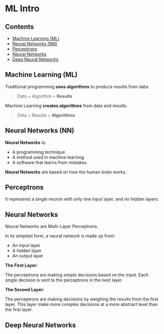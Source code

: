 # ML Intro

## Contents

- [Machine Learning (ML)](#machine-learning-ml)
- [Neural Networks (NN)](#neural-networks-nn)
- [Perceptrons](#perceptrons)
- [Neural Networks](#neural-networks)
- [Deep Neural Networks](#deep-neural-networks)

## Machine Learning (ML)

Traditional programming **uses algorithms** to produce results from data:
> Data + Algorithm = **Results**

Machine Learning **creates algorithms** from data and results:
> Data + Results = **Algorithms**

## Neural Networks (NN)

**Neural Networks** is:

- A programming technique
- A method used in machine learning
- A software that learns from mistakes

**Neural Networks** are based on how the human brain works.

## Perceptrons

It represents a single neuron with only one input layer, and no hidden layers.

## Neural Networks

Neural Networks are Multi-Layer Perceptrons.

In its simplest form, a neural network is made up from:

- An input layer
- A hidden layer
- An output layer

**The First Layer:**

The perceptrons are making simple decisions based on the input. Each single decision is sent to the perceptrons in the next layer.

**The Second Layer:**

The perceptrons are making decisions by weighing the results from the first layer. This layer make more complex decisions at a more abstract level than the first layer.

## Deep Neural Networks

